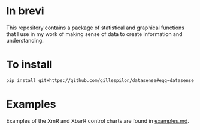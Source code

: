 # In brevi

This repository contains a package of statistical and graphical functions that I use in my work of making sense of data to create information and understanding.

# To install #

```
pip install git+https://github.com/gillespilon/datasense#egg=datasense
```

# Examples

Examples of the XmR and XbarR control charts are found in [examples.md](examples.md).
